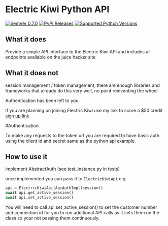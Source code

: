 # Electric Kiwi Python API

[![SemVer 0.7.0][img_version]][url_version]
[![PyPI Releases][img_pypi]][url_pypi]
[![Supported Python Versions][img_pyversions]][url_pyversions]

[img_version]: https://img.shields.io/static/v1.svg?label=SemVer&message=0.7.0&color=blue
[url_version]: https://pypi.org/project/electrickiwi-api/

[img_pypi]: https://img.shields.io/badge/PyPI-wheels-green.svg
[url_pypi]: https://pypi.org/project/electrickiwi-api/#files

[img_pyversions]: https://img.shields.io/pypi/pyversions/electrickiwi-api.svg
[url_pyversions]: https://pypi.python.org/pypi/electrickiwi-api

## What it does
Provide a simple API interface to the Electric Kiwi API and includes all endpoints available on the juice hacker site

## What it does not
session management / token management, there are enough libraries and frameworks that
already do this very well, no point reinventing the wheel

Authentication has been left to you. 

If you are planning on joining Electric Kiwi use my link to score a $50 credit
[sign up link](https://www.electrickiwi.co.nz/RAFaMwYjGd)

#Authentication

To make any requests to the token url you are required to have basic auth using the client id and secret
same as the python api example.


## How to use it

implement AbstractAuth (see test_instance.py in tests)

once implemented you can pass it to `ElectricKiwiApi`
e.g

```python
api = ElectricKiwiApi(ApiAuthImpl(session))
await api.get_active_session()
await api.set_active_session()
```

You will need to call api.set_active_session() 
to set the customer number and connection id for you to run additional API calls
as it sets them on the class so your not passing them continuously.
